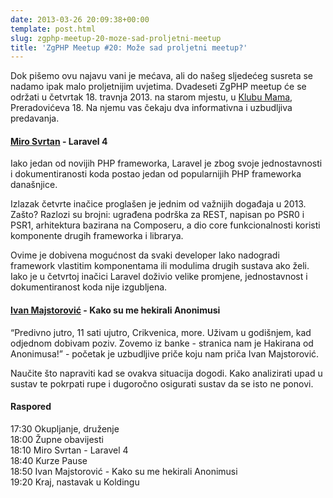 ```yaml
---
date: 2013-03-26 20:09:38+00:00
template: post.html
slug: zgphp-meetup-20-moze-sad-proljetni-meetup
title: 'ZgPHP Meetup #20: Može sad proljetni meetup?'
---
```


Dok pišemo ovu najavu vani je mećava, ali do našeg sljedećeg susreta se nadamo
ipak malo proljetnijim uvjetima. Dvadeseti ZgPHP meetup će se održati u četvrtak
18. travnja 2013. na starom mjestu, u [Klubu Mama](http://www.mi2.hr/),
Preradovićeva 18. Na njemu vas čekaju dva informativna i uzbudljiva predavanja.

#### [Miro Svrtan][miro] - Laravel 4

Iako jedan od novijih PHP frameworka, Laravel je zbog svoje jednostavnosti i
dokumentiranosti koda postao jedan od popularnijih PHP frameworka današnjice.

Izlazak četvrte inačice proglašen je jednim od važnijih događaja u 2013. Zašto?
Razlozi su brojni: ugrađena podrška za REST, napisan po PSR0 i PSR1, arhitektura
bazirana na Composeru, a dio core funkcionalnosti koristi komponente drugih
frameworka i librarya.

Ovime je dobivena mogućnost da svaki developer lako nadogradi framework
vlastitim komponentama ili modulima drugih sustava ako želi. Iako je u četvrtoj
inačici Laravel doživio velike promjene, jednostavnost i dokumentiranost koda
nije izgubljena.

#### [Ivan Majstorović][ivan] - Kako su me hekirali Anonimusi

“Predivno jutro, 11 sati ujutro, Crikvenica, more. Uživam u godišnjem, kad
odjednom dobivam poziv. Zovemo iz banke - stranica nam je Hakirana od
Anonimusa!” - početak je uzbudljive priče koju nam priča Ivan Majstorović.

Naučite što napraviti kad se ovakva situacija dogodi. Kako analizirati upad u
sustav te pokrpati rupe i dugoročno osigurati sustav da se isto ne ponovi.

#### Raspored

17:30 Okupljanje, druženje<br />
18:00 Župne obavijesti<br />
18:10 Miro Svrtan - Laravel 4<br />
18:40 Kurze Pause<br />
18:50 Ivan Majstorović - Kako su me hekirali Anonimusi<br />
19:20 Kraj, nastavak u Koldingu

[miro]: https://twitter.com/msvrtan
[ivan]: https://twitter.com/hiperone
